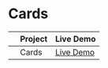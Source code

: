 # Cards


|     | Project           | Live Demo                                                             |
| :-: | ----------------- | --------------------------------------------------------------        |
|     | Cards             | [Live Demo]()                  |
